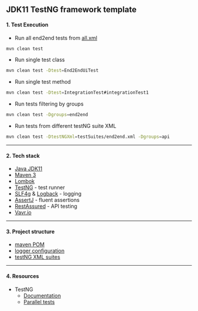 ## JDK11 TestNG framework template

#### 1. Test Execution

- Run all end2end tests from [all.xml](../testSuites/all.xml)

```bash
mvn clean test 
```

- Run single test class

```bash
mvn clean test -Dtest=End2EndUiTest 
```

- Run single test method

```bash
mvn clean test -Dtest=IntegrationTest#integrationTest1 
```

- Run tests filtering by groups

```bash
mvn clean test -Dgroups=end2end
```

- Run tests from different testNG suite XML

```bash
mvn clean test -DtestNGXml=testSuites/end2end.xml -Dgroups=api
```

***

#### 2. Tech stack

- [Java JDK11](https://www.oracle.com/ro/java/technologies/javase-jdk11-downloads.html)
- [Maven 3](https://maven.apache.org/download.cgi)
- [Lombok](https://projectlombok.org/features/all)
- [TestNG](https://testng.org/doc/) - test runner
- [SLF4g](http://www.slf4j.org/manual.html) & [Logback](http://logback.qos.ch/manual/index.html) - logging
- [AssertJ](https://assertj.github.io/doc/) - fluent assertions
- [RestAssured](https://rest-assured.io/) - API testing
- [Vavr.io](https://www.vavr.io/)

***

#### 3. Project structure 

- [maven POM](./pom.xml)
- [logger configuration](./src/test/resources/logback.xml)
- [testNG XML suites](./testSuites)

***

#### 4. Resources
- TestNG
  - [Documentation](https://testng.org/doc/documentation-main.html)
  - [Parallel tests](https://testng.org/doc/documentation-main.html#parallel-tests)